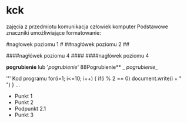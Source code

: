 # kck
zajęcia z przedmiotu komunikacja człowiek komputer
Podstawowe znaczniki umożliwiające formatowanie:

#nagłowek poziomu 1 #
##nagłówek poziomu 2 ##

####nagłówek poziomu 4 ####
####nagłówek poziomu 4

**pogrubienie** lub '_pogrubienie_'
88Pogrubienie**   _ _pogrubienie__


''' Kod programu
for(i=1; i<=10; i++)
{
if(i % 2 == 0) document.write(i + "<br>")
}
...
- Punkt 1
- Punkt 2
 - Podpunkt 2.1
- Punkt 3
